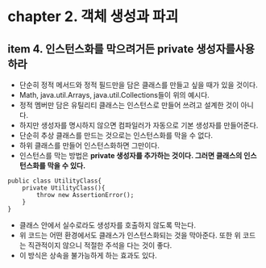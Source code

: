 # chapter 2. 객체 생성과 파괴 

## item 4. 인스턴스화를 막으려거든 private 생성자를사용하라

* 단순히 정적 메서드와 정적 필드만을 담은 클래스를 만들고 싶을 때가 있을 것이다.
* Math, java.util.Arrays, java.util.Collections들이 위의 예시다.
* 정적 멤버만 담은 유틸리티 클래스는 인스턴스로 만들어 쓰려고 설계한 것이 아니다.
* 하지만 생성자를 명시하지 않으면 컴파일러가 자동으로 기본 생성자를 만들어준다.
* 단순히 추상 클래스를 만드는 것으로는 인스턴스화를 막을 수 없다.
* 하위 클래스를 만들어 인스턴스화하면 그만이다.
* 인스턴스를 막는 방법은 __private 생성자를 추가하는 것이다. 그러면 클래스의 인스턴스화를 막을 수 있다.__

```
public class UtilityClass{
    private UtilityClass(){
        throw new AssertionError();
    }
}
```

* 클래스 안에서 실수로라도 생성자를 호출하지 않도록 막는다.
* 위 코드는 어떤 환경에서도 클래스가 인스턴스화되는 것을 막아준다. 또한 위 코드는 직관적이지 않으니 적절한 주석을 다는 것이 좋다.
* 이 방식은 상속을 불가능하게 하는 효과도 있다.